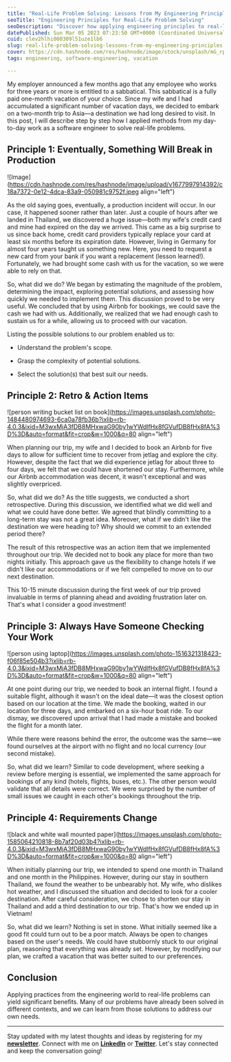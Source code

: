 ```yaml
---
title: "Real-Life Problem Solving: Lessons from My Engineering Principles"
seoTitle: "Engineering Principles for Real-Life Problem Solving"
seoDescription: "Discover how applying engineering principles to real-life situations can enhance problem-solving skills. Learn valuable lessons from my vacation experiences"
datePublished: Sun Mar 05 2023 07:23:50 GMT+0000 (Coordinated Universal Time)
cuid: clev2hlhi000309l51uze1lb6
slug: real-life-problem-solving-lessons-from-my-engineering-principles
cover: https://cdn.hashnode.com/res/hashnode/image/stock/unsplash/mG_rp41aYqM/upload/c005903413ae12d6b9077e52e6e2d85a.jpeg
tags: engineering, software-engineering, vacation

---
```


My employer announced a few months ago that any employee who works for three years or more is entitled to a sabbatical. This sabbatical is a fully paid one-month vacation of your choice. Since my wife and I had accumulated a significant number of vacation days, we decided to embark on a two-month trip to Asia—a destination we had long desired to visit. In this post, I will describe step by step how I applied methods from my day-to-day work as a software engineer to solve real-life problems.

## Principle 1: Eventually, Something Will Break in Production

![Image](https://cdn.hashnode.com/res/hashnode/image/upload/v1677997914392/c18a7372-0e12-4dca-83a9-050981c9752f.jpeg align="left")

As the old saying goes, eventually, a production incident will occur. In our case, it happened sooner rather than later. Just a couple of hours after we landed in Thailand, we discovered a huge issue—both my wife's credit card and mine had expired on the day we arrived. This came as a big surprise to us since back home, credit card providers typically replace your card at least six months before its expiration date. However, living in Germany for almost four years taught us something new. Here, you need to request a new card from your bank if you want a replacement (lesson learned!). Fortunately, we had brought some cash with us for the vacation, so we were able to rely on that.

So, what did we do? We began by estimating the magnitude of the problem, determining the impact, exploring potential solutions, and assessing how quickly we needed to implement them. This discussion proved to be very useful. We concluded that by using Airbnb for bookings, we could save the cash we had with us. Additionally, we realized that we had enough cash to sustain us for a while, allowing us to proceed with our vacation.

Listing the possible solutions to our problem enabled us to:

* Understand the problem's scope.
    
* Grasp the complexity of potential solutions.
    
* Select the solution(s) that best suit our needs.
    

## Principle 2: Retro & Action Items

![person writing bucket list on book](https://images.unsplash.com/photo-1484480974693-6ca0a78fb36b?ixlib=rb-4.0.3&ixid=M3wxMjA3fDB8MHxwaG90by1wYWdlfHx8fGVufDB8fHx8fA%3D%3D&auto=format&fit=crop&w=1000&q=80 align="left")

When planning our trip, my wife and I decided to book an Airbnb for five days to allow for sufficient time to recover from jetlag and explore the city. However, despite the fact that we did experience jetlag for about three to four days, we felt that we could have shortened our stay. Furthermore, while our Airbnb accommodation was decent, it wasn't exceptional and was slightly overpriced.

So, what did we do? As the title suggests, we conducted a short retrospective. During this discussion, we identified what we did well and what we could have done better. We agreed that blindly committing to a long-term stay was not a great idea. Moreover, what if we didn't like the destination we were heading to? Why should we commit to an extended period there?

The result of this retrospective was an action item that we implemented throughout our trip. We decided not to book any place for more than two nights initially. This approach gave us the flexibility to change hotels if we didn't like our accommodations or if we felt compelled to move on to our next destination.

This 10-15 minute discussion during the first week of our trip proved invaluable in terms of planning ahead and avoiding frustration later on. That's what I consider a good investment!

## Principle 3: Always Have Someone Checking Your Work

![person using laptop](https://images.unsplash.com/photo-1516321318423-f06f85e504b3?ixlib=rb-4.0.3&ixid=M3wxMjA3fDB8MHxwaG90by1wYWdlfHx8fGVufDB8fHx8fA%3D%3D&auto=format&fit=crop&w=1000&q=80 align="left")

At one point during our trip, we needed to book an internal flight. I found a suitable flight, although it wasn't on the ideal date—it was the closest option based on our location at the time. We made the booking, waited in our location for three days, and embarked on a six-hour boat ride. To our dismay, we discovered upon arrival that I had made a mistake and booked the flight for a month later.

While there were reasons behind the error, the outcome was the same—we found ourselves at the airport with no flight and no local currency (our second mistake).

So, what did we learn? Similar to code development, where seeking a review before merging is essential, we implemented the same approach for bookings of any kind (hotels, flights, buses, etc.). The other person would validate that all details were correct. We were surprised by the number of small issues we caught in each other's bookings throughout the trip.

## Principle 4: Requirements Change

![black and white wall mounted paper](https://images.unsplash.com/photo-1585064210818-8b7af20d03b4?ixlib=rb-4.0.3&ixid=M3wxMjA3fDB8MHxwaG90by1wYWdlfHx8fGVufDB8fHx8fA%3D%3D&auto=format&fit=crop&w=1000&q=80 align="left")

When initially planning our trip, we intended to spend one month in Thailand and one month in the Philippines. However, during our stay in southern Thailand, we found the weather to be unbearably hot. My wife, who dislikes hot weather, and I discussed the situation and decided to look for a cooler destination. After careful consideration, we chose to shorten our stay in Thailand and add a third destination to our trip. That's how we ended up in Vietnam!

So, what did we learn? Nothing is set in stone. What initially seemed like a good fit could turn out to be a poor match. Always be open to changes based on the user's needs. We could have stubbornly stuck to our original plan, reasoning that everything was already set. However, by modifying our plan, we crafted a vacation that was better suited to our preferences.

## Conclusion

Applying practices from the engineering world to real-life problems can yield significant benefits. Many of our problems have already been solved in different contexts, and we can learn from those solutions to address our own needs.

---

Stay updated with my latest thoughts and ideas by registering for my [**newsletter**](https://yonatankarp.com/newsletter). Connect with me on [**LinkedIn**](https://www.linkedin.com/in/yonatankarp/) or [**Twitter**](https://twitter.com/yonatan_karp). Let's stay connected and keep the conversation going!